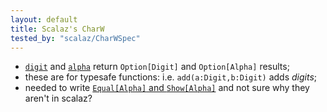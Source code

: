 ```yaml
---
layout: default
title: Scalaz's CharW
tested_by: "scalaz/CharWSpec"
---
```

* [`digit`](https://github.com/scalaz/scalaz/blob/release/6.0.4/core/src/main/scala/scalaz/CharW.scala#L8) and [`alpha`](https://github.com/scalaz/scalaz/blob/release/6.0.4/core/src/main/scala/scalaz/CharW.scala#L10) return `Option[Digit]` and `Option[Alpha]` results;
* these are for typesafe functions: i.e. `add(a:Digit,b:Digit)` adds *digits*;
* needed to write [`Equal[Alpha]` and `Show[Alpha]`](https://github.com/mattdenner/scala-playground/blob/master/src/test/scala/com/denner/scalaz/CharWSpec.scala#L10) and not sure why they aren't in scalaz?
